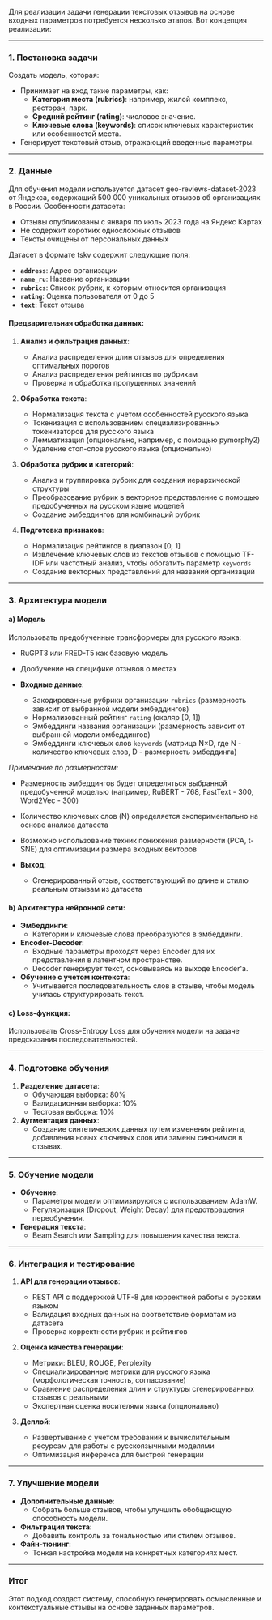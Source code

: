 Для реализации задачи генерации текстовых отзывов на основе входных параметров потребуется несколько этапов. Вот
концепция реализации:

---

### 1. **Постановка задачи**

Создать модель, которая:

- Принимает на вход такие параметры, как:
    - **Категория места (rubrics)**: например, жилой комплекс, ресторан, парк.
    - **Средний рейтинг (rating)**: числовое значение.
    - **Ключевые слова (keywords)**: список ключевых характеристик или особенностей места.
- Генерирует текстовый отзыв, отражающий введенные параметры.

---

### 2. **Данные**

Для обучения модели используется датасет geo-reviews-dataset-2023 от Яндекса, содержащий 500 000 уникальных отзывов об организациях в России. Особенности датасета:
- Отзывы опубликованы с января по июль 2023 года на Яндекс Картах
- Не содержит коротких односложных отзывов
- Тексты очищены от персональных данных

Датасет в формате tskv содержит следующие поля:

- **`address`**: Адрес организации
- **`name_ru`**: Название организации
- **`rubrics`**: Список рубрик, к которым относится организация
- **`rating`**: Оценка пользователя от 0 до 5
- **`text`**: Текст отзыва

#### Предварительная обработка данных:

1. **Анализ и фильтрация данных**:
    - Анализ распределения длин отзывов для определения оптимальных порогов
    - Анализ распределения рейтингов по рубрикам
    - Проверка и обработка пропущенных значений

2. **Обработка текста**:
    - Нормализация текста с учетом особенностей русского языка
    - Токенизация с использованием специализированных токенизаторов для русского языка
    - Лемматизация (опционально, например, с помощью pymorphy2)
    - Удаление стоп-слов русского языка (опционально)

3. **Обработка рубрик и категорий**:
    - Анализ и группировка рубрик для создания иерархической структуры
    - Преобразование рубрик в векторное представление с помощью предобученных на русском языке моделей
    - Создание эмбеддингов для комбинаций рубрик

4. **Подготовка признаков**:
    - Нормализация рейтингов в диапазон [0, 1]
    - Извлечение ключевых слов из текстов отзывов с помощью TF-IDF или частотный анализ, чтобы обогатить
      параметр `keywords`
    - Создание векторных представлений для названий организаций

---

### 3. **Архитектура модели**

#### a) **Модель**

Использовать предобученные трансформеры для русского языка:
- RuGPT3 или FRED-T5 как базовую модель
- Дообучение на специфике отзывов о местах

- **Входные данные**:
    - Закодированные рубрики организации `rubrics` (размерность зависит от выбранной модели эмбеддингов)
    - Нормализованный рейтинг `rating` (скаляр [0, 1])
    - Эмбеддинги названия организации (размерность зависит от выбранной модели эмбеддингов)
    - Эмбеддинги ключевых слов `keywords` (матрица N×D, где N - количество ключевых слов, D - размерность эмбеддинга)

*Примечание по размерностям:*
- Размерность эмбеддингов будет определяться выбранной предобученной моделью (например, RuBERT - 768, FastText - 300, Word2Vec - 300)
- Количество ключевых слов (N) определяется экспериментально на основе анализа датасета
- Возможно использование техник понижения размерности (PCA, t-SNE) для оптимизации размера входных векторов

- **Выход**:
    - Сгенерированный отзыв, соответствующий по длине и стилю реальным отзывам из датасета

#### b) **Архитектура нейронной сети**:

- **Эмбеддинги**:
    - Категории и ключевые слова преобразуются в эмбеддинги.
- **Encoder-Decoder**:
    - Входные параметры проходят через Encoder для их представления в латентном пространстве.
    - Decoder генерирует текст, основываясь на выходе Encoder'а.
- **Обучение с учетом контекста**:
    - Учитывается последовательность слов в отзыве, чтобы модель училась структурировать текст.

#### c) **Loss-функция**:

Использовать Cross-Entropy Loss для обучения модели на задаче предсказания последовательностей.

---

### 4. **Подготовка обучения**

1. **Разделение датасета**:
    - Обучающая выборка: 80%
    - Валидационная выборка: 10%
    - Тестовая выборка: 10%
2. **Аугментация данных**:
    - Создание синтетических данных путем изменения рейтинга, добавления новых ключевых слов или замены синонимов в
      отзывах.

---

### 5. **Обучение модели**

- **Обучение**:
    - Параметры модели оптимизируются с использованием AdamW.
    - Регуляризация (Dropout, Weight Decay) для предотвращения переобучения.
- **Генерация текста**:
    - Beam Search или Sampling для повышения качества текста.

---

### 6. **Интеграция и тестирование**

1. **API для генерации отзывов**:
    - REST API с поддержкой UTF-8 для корректной работы с русским языком
    - Валидация входных данных на соответствие форматам из датасета
    - Проверка корректности рубрик и рейтингов

2. **Оценка качества генерации**:
    - Метрики: BLEU, ROUGE, Perplexity
    - Специализированные метрики для русского языка (морфологическая точность, согласование)
    - Сравнение распределения длин и структуры сгенерированных отзывов с реальными
    - Экспертная оценка носителями языка (опционально)

3. **Деплой**:
    - Развертывание с учетом требований к вычислительным ресурсам для работы с русскоязычными моделями
    - Оптимизация инференса для быстрой генерации

---

### 7. **Улучшение модели**

- **Дополнительные данные**:
    - Собрать больше отзывов, чтобы улучшить обобщающую способность модели.
- **Фильтрация текста**:
    - Добавить контроль за тональностью или стилем отзывов.
- **Файн-тюнинг**:
    - Тонкая настройка модели на конкретных категориях мест.

---

### Итог

Этот подход создаст систему, способную генерировать осмысленные и контекстуальные отзывы на основе заданных параметров.
